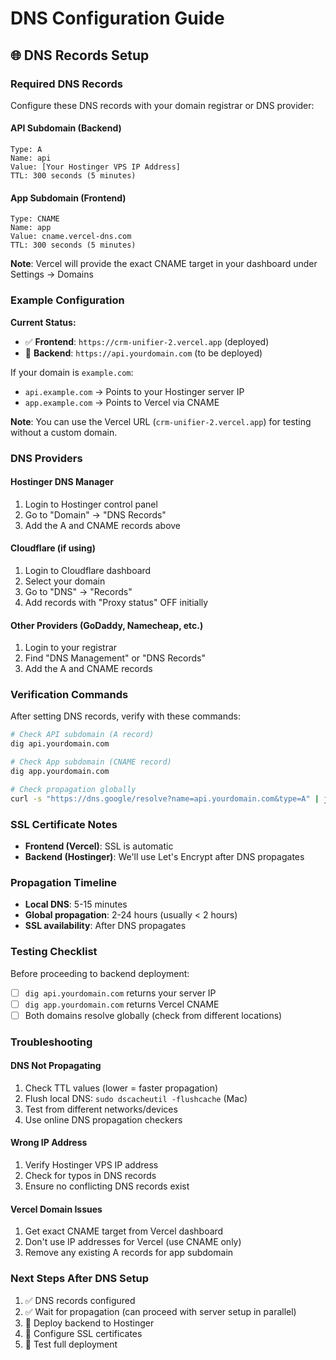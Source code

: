 # DNS Configuration Guide

## 🌐 DNS Records Setup

### Required DNS Records

Configure these DNS records with your domain registrar or DNS provider:

#### API Subdomain (Backend)
```
Type: A
Name: api
Value: [Your Hostinger VPS IP Address]
TTL: 300 seconds (5 minutes)
```

#### App Subdomain (Frontend)
```
Type: CNAME
Name: app  
Value: cname.vercel-dns.com
TTL: 300 seconds (5 minutes)
```

**Note**: Vercel will provide the exact CNAME target in your dashboard under Settings → Domains

### Example Configuration

**Current Status:**
- ✅ **Frontend**: `https://crm-unifier-2.vercel.app` (deployed)
- 🔄 **Backend**: `https://api.yourdomain.com` (to be deployed)

If your domain is `example.com`:
- `api.example.com` → Points to your Hostinger server IP
- `app.example.com` → Points to Vercel via CNAME

**Note**: You can use the Vercel URL (`crm-unifier-2.vercel.app`) for testing without a custom domain.

### DNS Providers

#### Hostinger DNS Manager
1. Login to Hostinger control panel
2. Go to "Domain" → "DNS Records"
3. Add the A and CNAME records above

#### Cloudflare (if using)
1. Login to Cloudflare dashboard
2. Select your domain
3. Go to "DNS" → "Records"
4. Add records with "Proxy status" OFF initially

#### Other Providers (GoDaddy, Namecheap, etc.)
1. Login to your registrar
2. Find "DNS Management" or "DNS Records"
3. Add the A and CNAME records

### Verification Commands

After setting DNS records, verify with these commands:

```bash
# Check API subdomain (A record)
dig api.yourdomain.com

# Check App subdomain (CNAME record)  
dig app.yourdomain.com

# Check propagation globally
curl -s "https://dns.google/resolve?name=api.yourdomain.com&type=A" | jq
```

### SSL Certificate Notes

- **Frontend (Vercel)**: SSL is automatic
- **Backend (Hostinger)**: We'll use Let's Encrypt after DNS propagates

### Propagation Timeline

- **Local DNS**: 5-15 minutes
- **Global propagation**: 2-24 hours (usually < 2 hours)
- **SSL availability**: After DNS propagates

### Testing Checklist

Before proceeding to backend deployment:

- [ ] `dig api.yourdomain.com` returns your server IP
- [ ] `dig app.yourdomain.com` returns Vercel CNAME
- [ ] Both domains resolve globally (check from different locations)

### Troubleshooting

#### DNS Not Propagating
1. Check TTL values (lower = faster propagation)
2. Flush local DNS: `sudo dscacheutil -flushcache` (Mac)
3. Test from different networks/devices
4. Use online DNS propagation checkers

#### Wrong IP Address
1. Verify Hostinger VPS IP address
2. Check for typos in DNS records
3. Ensure no conflicting DNS records exist

#### Vercel Domain Issues
1. Get exact CNAME target from Vercel dashboard
2. Don't use IP addresses for Vercel (use CNAME only)
3. Remove any existing A records for app subdomain

### Next Steps After DNS Setup

1. ✅ DNS records configured
2. ✅ Wait for propagation (can proceed with server setup in parallel)
3. 🔄 Deploy backend to Hostinger
4. 🔄 Configure SSL certificates
5. 🔄 Test full deployment